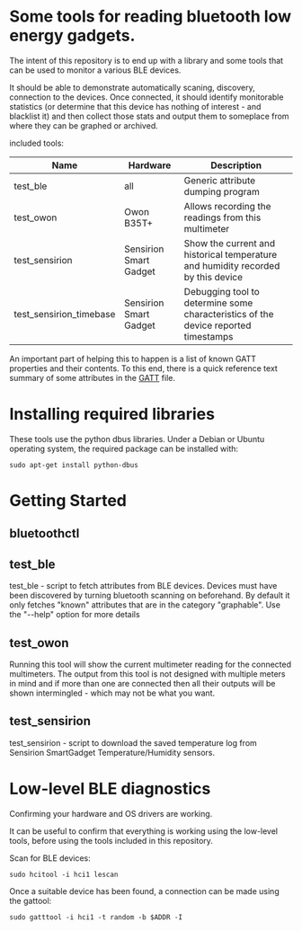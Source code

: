 # Some tools for reading bluetooth low energy gadgets.

The intent of this repository is to end up with a library and some tools
that can be used to monitor a various BLE devices.

It should be able to demonstrate automatically scaning, discovery, connection
to the devices.  Once connected, it should identify monitorable statistics
(or determine that this device has nothing of interest - and blacklist it)
and then collect those stats and output them to someplace from where they
can be graphed or archived.

included tools:

| Name | Hardware | Description |
| ---- | -------- | ----------- |
| test_ble | all | Generic attribute dumping program |
| test_owon | Owon B35T+ | Allows recording the readings from this multimeter |
| test_sensirion | Sensirion Smart Gadget | Show the current and historical temperature and humidity recorded by this device |
| test_sensirion_timebase | Sensirion Smart Gadget | Debugging tool to determine some characteristics of the device reported timestamps |

An important part of helping this to happen is a list of known GATT
properties and their contents.  To this end, there is a quick reference
text summary of some attributes in the [GATT] file.

[GATT]: ./GATT

# Installing required libraries

These tools use the python dbus libraries.  Under a Debian or Ubuntu operating
system, the required package can be installed with:

    sudo apt-get install python-dbus

# Getting Started

## bluetoothctl

## test_ble

test_ble        - script to fetch attributes from BLE devices.
    Devices must have been discovered by turning bluetooth scanning on
    beforehand.  By default it only fetches "known" attributes that are
    in the category "graphable".  Use the "--help" option for more details

## test_owon

Running this tool will show the current multimeter reading for the connected
multimeters.  The output from this tool is not designed with multiple meters
in mind and if more than one are connected then all their outputs will be
shown intermingled - which may not be what you want.

## test_sensirion

test_sensirion  - script to download the saved temperature log from Sensirion
    SmartGadget Temperature/Humidity sensors.

# Low-level BLE diagnostics

Confirming your hardware and OS drivers are working.

It can be useful to confirm that everything is working using the low-level
tools, before using the tools included in this repository.

Scan for BLE devices:

    sudo hcitool -i hci1 lescan

Once a suitable device has been found, a connection can be made using the
gattool:

    sudo gatttool -i hci1 -t random -b $ADDR -I
